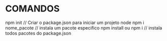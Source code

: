 # COMANDOS
npm init // Criar o package.json para iniciar um projeto node 
npm i nome_pacote // instala um pacote especifico
npm install ou npm i // instala todos pacotes do package.json